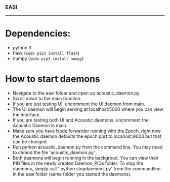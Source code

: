 ### EASI
___

# Dependencies:

- python 3 
- flask (`sudo pip3 install flask`)
- numpy (`sudo pip3 install numpy`)

# How to start daemons

- Navigate to the easi folder and open up acoustic_daemon.py. 
- Scroll down to the main function. 
 - If you are just testing UI, uncomment the UI daemon from main. 
- The UI daemon will begin serving at localhost:5000 where you can view the interface. 
- If you are testing both UI and Acoustic daemons, uncomment the Acoustic Daemon in main. 
- Make sure you have Node forwarder running with the Epoch, right now the Acoustic daemon defaults the epoch port to locahost:9003 but that can be changed. 
- Run python acoustic_daemon.py from the command line. You may need to chmod the file 'acoustic_daemon.py' . 
- Both daemons will begin running in the backgroud. You can view their PID files in the newly created Daemon_PIDs folder. To stop the daemons, simply call ' python stopdaemons.py' from the commandline in the easi folder (same folder you started the daemons).
